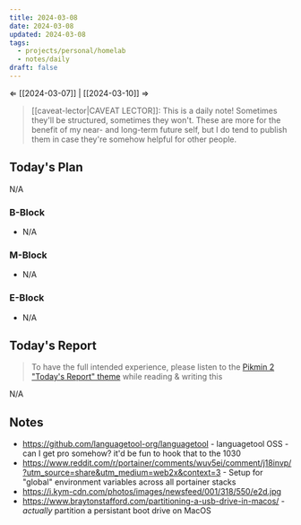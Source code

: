 ```yaml
---
title: 2024-03-08
date: 2024-03-08
updated: 2024-03-08
tags:
  - projects/personal/homelab
  - notes/daily
draft: false
---
```

⇐ [[2024-03-07]] | [[2024-03-10]] ⇒

> [[caveat-lector|CAVEAT LECTOR]]: This is a daily note! Sometimes they'll be structured, sometimes they won't. These are more for the benefit of my near- and long-term future self, but I do tend to publish them in case they're somehow helpful for other people.

## Today's Plan

N/A

### B-Block

- N/A

### M-Block

- N/A

### E-Block

- N/A

## Today's Report

> To have the full intended experience, please listen to the [Pikmin 2 "Today's Report" theme](https://www.youtube.com/watch?v=l1fCmKZnq3U&list=PLwyW5mbdZMGN8mGTqvDhsBs37SW4TkHcw&index=85) while reading & writing this

N/A

## Notes

- https://github.com/languagetool-org/languagetool - languagetool OSS - can I get pro somehow? it'd be fun to hook that to the 1030
- https://www.reddit.com/r/portainer/comments/wuv5ei/comment/j18invp/?utm_source=share&utm_medium=web2x&context=3 - Setup for "global" environment variables across all portainer stacks
- https://i.kym-cdn.com/photos/images/newsfeed/001/318/550/e2d.jpg
- https://www.braytonstafford.com/partitioning-a-usb-drive-in-macos/ - *actually* partition a persistant boot drive on MacOS